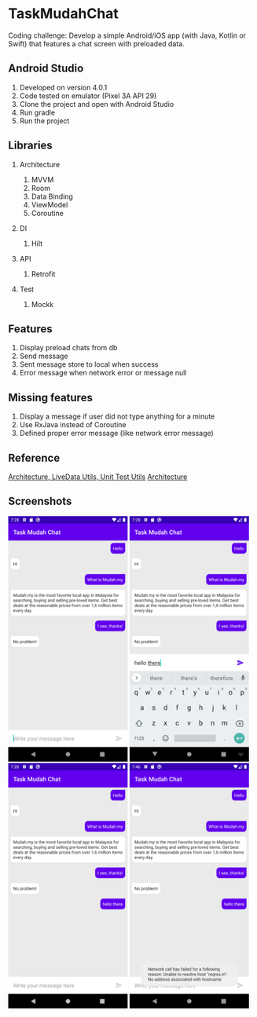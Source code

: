 # TaskMudahChat
Coding challenge: Develop a simple Android/iOS app (with Java, Kotlin or Swift) that features a chat screen with preloaded data.

## Android Studio
1. Developed on version 4.0.1
2. Code tested on emulator (Pixel 3A API 29)
3. Clone the project and open with Android Studio
4. Run gradle
5. Run the project

## Libraries
1. Architecture
    1. MVVM
    2. Room
    3. Data Binding
    4. ViewModel
    5. Coroutine
    
2. DI
    1. Hilt
    
3. API
    1. Retrofit
    
4. Test
    1. Mockk

## Features
1. Display preload chats from db
2. Send message
3. Sent message store to local when success
4. Error message when network error or message null

## Missing features
1. Display a message if user did not type anything for a minute
2. Use RxJava instead of Coroutine
3. Defined proper error message (like network error message)

## Reference
[Architecture, LiveData Utils, Unit Test Utils](https://github.com/android/architecture-samples)
[Architecture](https://itnext.io/android-architecture-hilt-mvvm-kotlin-coroutines-live-data-room-and-retrofit-ft-8b746cab4a06)

## Screenshots
<img src="screenshots/mudah_default.png" alt="drawing" height="500"/> 
<img src="screenshots/mudah_sending_message.png" alt="drawing" height="500"/> 
<img src="screenshots/mudah_sent_message.png" alt="drawing" height="500"/> 
<img src="screenshots/mudah_error_network.png" alt="drawing" height="500"/>